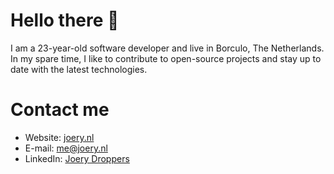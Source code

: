 # Hello there 👋

I am a 23-year-old software developer and live in Borculo, The Netherlands. In my spare time, I like to contribute to open-source projects and stay up to date with the latest technologies.

# Contact me
- Website: [joery.nl](https://joery.nl)
- E-mail: [me@joery.nl](mailto:me@joery.nl)
- LinkedIn: [Joery Droppers](https://www.linkedin.com/in/joerydroppers/)


<!--
**Droppers/Droppers** is a ✨ _special_ ✨ repository because its `README.md` (this file) appears on your GitHub profile.

Here are some ideas to get you started:

- 🔭 I’m currently working on ...
- 🌱 I’m currently learning ...
- 👯 I’m looking to collaborate on ...
- 🤔 I’m looking for help with ...
- 💬 Ask me about ...
- 📫 How to reach me: ...
- 😄 Pronouns: ...
- ⚡ Fun fact: ...
-->
